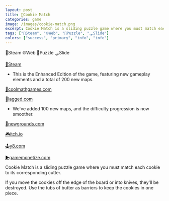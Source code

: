 ```yaml
---
layout: post
title: 🍪Cookie Match
categories: game
image: /images/cookie-match.png
excerpt: Cookie Match is a sliding puzzle game where you must match each cookie to its corresponding cutter.
tags: ["🦾Steam", "🌐Web", "🧩Puzzle", "🛷Slide"]
colors: ["success", "primary", "info", "info"]
---
```


<span class="badge badge-success">🦾Steam</span>
<span class="badge badge-primary">🌐Web</span>
<span class="badge badge-info">🧩Puzzle</span>
<span class="badge badge-info">🛷Slide</span>

<a href="https://store.steampowered.com/app/2268310/Cookie_Match_Enhanced_Edition/" class="btn btn-primary btn-lg">🦾Steam</a>
- This is the Enhanced Edition of the game, featuring new gameplay elements and a total of 200 new maps.

<a href="https://www.coolmathgames.com/0-cookie-match" class="btn btn-primary btn-lg">🧮coolmathgames.com</a>

<a href="https://lagged.com/play/6069/" class="btn btn-primary btn-lg">🎯lagged.com</a>
- We've added 100 new maps, and the difficulty progression is now smoother.

<a href="https://www.newgrounds.com/portal/view/865946" class="btn btn-primary btn-lg">🎨newgrounds.com</a>

<a href="https://sublevelgames.itch.io/cookie-match" class="btn btn-primary btn-lg">🎮itch.io</a>

<a href="https://y8.com/games/cookie_match" class="btn btn-primary btn-lg">🕹️y8.com</a>

<a href="https://gamemonetize.com/cookie-match-game" class="btn btn-primary btn-lg">▶️gamemonetize.com</a>

Cookie Match is a sliding puzzle game where you must match each cookie to its corresponding cutter.

If you move the cookies off the edge of the board or into knives, they'll be destroyed. Use the tubs of butter as barriers to keep the cookies in one piece.
